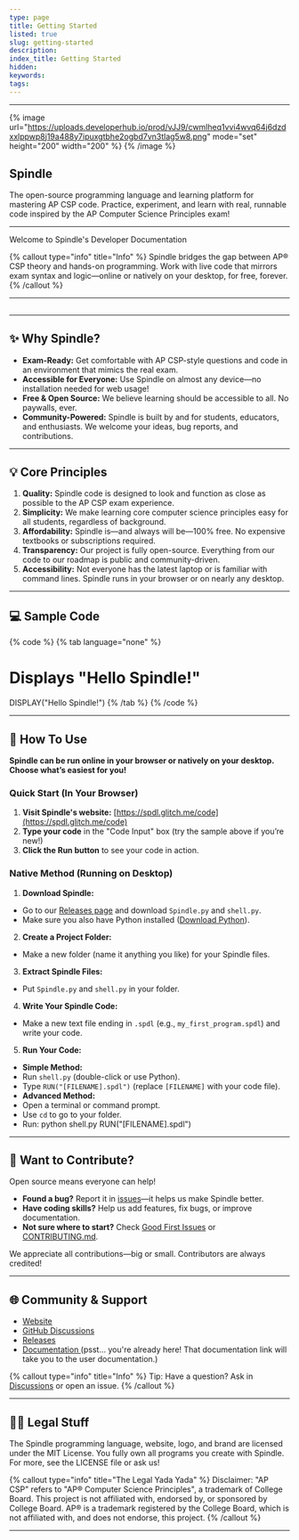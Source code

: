 ```yaml
---
type: page
title: Getting Started
listed: true
slug: getting-started
description: 
index_title: Getting Started
hidden: 
keywords: 
tags: 
---
```


---

{% image url="https://uploads.developerhub.io/prod/vJJ9/cwmlheq1vvi4wvq64j6dzdxxlppwp8j19a488y7ipuxgtbhe2ogbd7vn3tlag5w8.png" mode="set" height="200" width="200" %}
{% /image %}

## Spindle 

The open-source programming language and learning platform for mastering AP CSP code. Practice, experiment, and learn with real, runnable code inspired by the AP Computer Science Principles exam! 

---

Welcome to Spindle's Developer Documentation

{% callout type="info" title="Info" %}
Spindle bridges the gap between AP® CSP theory and hands-on programming. Work with live code that mirrors exam syntax and logic—online or natively on your desktop, for free, forever.
{% /callout %}

---

## 

---

## ✨ Why Spindle?

- **Exam-Ready:** Get comfortable with AP CSP-style questions and code in an environment that mimics the real exam.
- **Accessible for Everyone:** Use Spindle on almost any device—no installation needed for web usage!
- **Free & Open Source:** We believe learning should be accessible to all. No paywalls, ever.
- **Community-Powered:** Spindle is built by and for students, educators, and enthusiasts. We welcome your ideas, bug reports, and contributions.

---

## 💡 Core Principles

1. **Quality:** Spindle code is designed to look and function as close as possible to the AP CSP exam experience.
2. **Simplicity:** We make learning core computer science principles easy for all students, regardless of background.
3. **Affordability:** Spindle is—and always will be—100% free. No expensive textbooks or subscriptions required.
4. **Transparency:** Our project is fully open-source. Everything from our code to our roadmap is public and community-driven.
5. **Accessibility:** Not everyone has the latest laptop or is familiar with command lines. Spindle runs in your browser or on nearly any desktop.

---

## 💻 Sample Code

{% code %}
{% tab language="none" %}
# Displays "Hello Spindle!"
DISPLAY("Hello Spindle!")
{% /tab %}
{% /code %}

---

## 🔨 How To Use

**Spindle can be run online in your browser or natively on your desktop. Choose what’s easiest for you!**

### Quick Start (In Your Browser)

1. **Visit Spindle's website:** [https://spdl.glitch.me/code](https://spdl.glitch.me/code)
2. **Type your code** in the "Code Input" box (try the sample above if you’re new!)
3. **Click the Run button** to see your code in action.

### Native Method (Running on Desktop)

1. **Download Spindle:**

- Go to our [Releases page](https://github.com/matthewl580/Spindle/releases) and download `Spindle.py` and `shell.py`.
- Make sure you also have Python installed ([Download Python](https://www.python.org/downloads/)).

2. **Create a Project Folder:**

- Make a new folder (name it anything you like) for your Spindle files.

3. **Extract Spindle Files:**

- Put `Spindle.py` and `shell.py` in your folder.

4. **Write Your Spindle Code:**

- Make a new text file ending in `.spdl` (e.g., `my_first_program.spdl`) and write your code.

5. **Run Your Code:**

- **Simple Method:**
- Run `shell.py` (double-click or use Python).
- Type `RUN("[FILENAME].spdl")` (replace `[FILENAME]` with your code file).
- **Advanced Method:**
- Open a terminal or command prompt.
- Use `cd` to go to your folder.
- Run:
    python shell.py RUN("[FILENAME].spdl")

---

## 🚂 Want to Contribute?

Open source means everyone can help!

- **Found a bug?** Report it in [issues](https://github.com/matthewl580/Spindle/issues)—it helps us make Spindle better.
- **Have coding skills?** Help us add features, fix bugs, or improve documentation.
- **Not sure where to start?** Check [Good First Issues](https://github.com/matthewl580/Spindle/labels/good%20first%20issue) or [CONTRIBUTING.md](https://github.com/matthewl580/Spindle/blob/main/CONTRIBUTING.md).

We appreciate all contributions—big or small. Contributors are always credited!

---

## 🌐 Community & Support

- [Website](https://spdl.netlify.app/)
- [GitHub Discussions](https://github.com/matthewl580/Spindle/discussions)
- [Releases](https://github.com/matthewl580/Spindle/releases)
- [Documentation ](https://spdl.netlify.app/docs/user/)(psst... you're already here! That documentation link will take you to the user documentation.)

{% callout type="info" title="Info" %}
Tip: Have a question? Ask in [Discussions](https://github.com/matthewl580/Spindle/discussions) or open an issue.
{% /callout %}

---

## 🧑‍⚖️ Legal Stuff

The Spindle programming language, website, logo, and brand are licensed under the MIT License.
You fully own all programs you create with Spindle. For more, see the LICENSE file or ask us!

{% callout type="info" title="The Legal Yada Yada" %}
Disclaimer:
"AP CSP" refers to "AP® Computer Science Principles", a trademark of College Board. This project is not affiliated with, endorsed by, or sponsored by College Board.
AP® is a trademark registered by the College Board, which is not affiliated with, and does not endorse, this project.
{% /callout %}

---